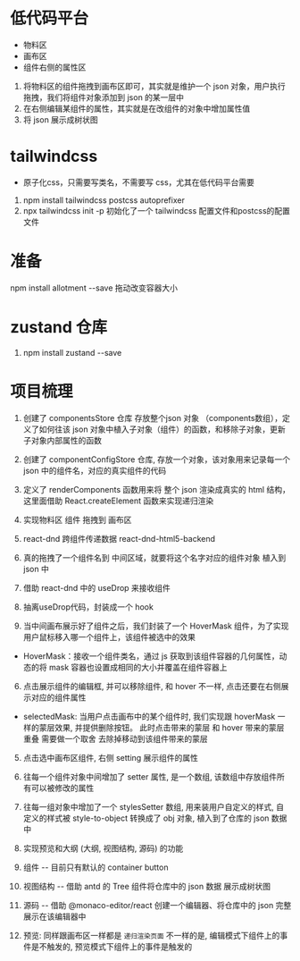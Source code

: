 # 低代码平台
- 物料区
- 画布区
- 组件右侧的属性区

1. 将物料区的组件拖拽到画布区即可，其实就是维护一个 json 对象，用户执行拖拽，我们将组件对象添加到 json 的某一层中
2. 在右侧编辑某组件的属性，其实就是在改组件的对象中增加属性值
3. 将 json 展示成树状图


# tailwindcss
- 原子化css，只需要写类名，不需要写 css，尤其在低代码平台需要
1. npm install tailwindcss postcss autoprefixer
2. npx tailwindcss init -p  初始化了一个 tailwindcss 配置文件和postcss的配置文件


# 准备
npm install allotment --save  拖动改变容器大小

# zustand 仓库
1. npm install zustand --save


# 项目梳理
1. 创建了 componentsStore 仓库 存放整个json 对象 （components数组），定义了如何往该 json 对象中植入子对象（组件）的函数，和移除子对象，更新子对象内部属性的函数

2. 创建了 componentConfigStore 仓库, 存放一个对象，该对象用来记录每一个 json 中的组件名，对应的真实组件的代码

3. 定义了 renderComponents 函数用来将 整个 json 渲染成真实的 html 结构，这里面借助
React.createElement 函数来实现递归渲染

4. 实现物料区 组件 拖拽到 画布区 
  1. react-dnd  跨组件传递数据
  react-dnd-html5-backend 

  2. 真的拖拽了一个组件名到 中间区域，就要将这个名字对应的组件对象 植入到 json 中

  3. 借助 react-dnd 中的 useDrop 来接收组件

  4. 抽离useDrop代码，封装成一个 hook 

  5. 当中间画布展示好了组件之后，我们封装了一个 HoverMask 组件，为了实现用户鼠标移入哪一个组件上，该组件被选中的效果
   - HoverMask：接收一个组件类名，通过 js 获取到该组件容器的几何属性，动态的将 mask 容器也设置成相同的大小并覆盖在组件容器上
 
  6. 点击展示组件的编辑框, 并可以移除组件, 和 hover 不一样, 点击还要在右侧展示对应的组件属性
   - selectedMask: 当用户点击画布中的某个组件时, 我们实现跟 hoverMask 一样的蒙层效果, 并提供删除按钮。
   此时点击带来的蒙层 和 hover 带来的蒙层重叠 需要做一个取舍 去除掉移动到该组件带来的蒙层


5. 点击选中画布区组件, 右侧 setting 展示组件的属性
  1. 往每一个组件对象中间增加了 setter 属性, 是一个数组, 该数组中存放组件所有可以被修改的属性
  2. 往每一组对象中增加了一个 stylesSetter 数组, 用来装用户自定义的样式, 自定义的样式被 style-to-object 转换成了 obj 对象, 植入到了仓库的 json 数据中

6. 实现预览和大纲 (大纲, 视图结构, 源码) 的功能
  1. 组件 -- 目前只有默认的 container button
  2. 视图结构 -- 借助 antd 的 Tree 组件将仓库中的 json 数据 展示成树状图
  3. 源码 -- 借助 @monaco-editor/react 创建一个编辑器、将仓库中的 json 完整展示在该编辑器中

  4. 预览: 同样跟画布区一样都是 `递归渲染页面` 不一样的是, 编辑模式下组件上的事件是不触发的, 预览模式下组件上的事件是触发的

